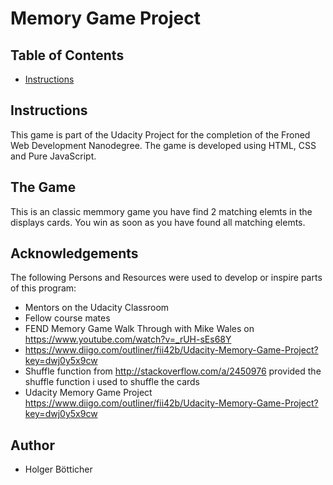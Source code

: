 # Memory Game Project

## Table of Contents

* [Instructions](#instructions)


## Instructions

This game is part of the Udacity Project for the completion of the Froned Web Development Nanodegree. The game is developed using HTML, CSS and Pure JavaScript.

## The Game
This is an classic memmory game you have find 2 matching elemts in the displays cards. You win as soon as you have found all matching elemts.


## Acknowledgements
The following Persons and Resources were used to develop or inspire parts of this program:

- Mentors on the Udacity Classroom
- Fellow course mates
- FEND Memory Game Walk Through with Mike Wales on https://www.youtube.com/watch?v=_rUH-sEs68Y
- https://www.diigo.com/outliner/fii42b/Udacity-Memory-Game-Project?key=dwj0y5x9cw
- Shuffle function from http://stackoverflow.com/a/2450976 provided the shuffle function i used to shuffle the cards
- Udacity Memory Game Project https://www.diigo.com/outliner/fii42b/Udacity-Memory-Game-Project?key=dwj0y5x9cw

## Author
- Holger Bötticher
